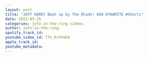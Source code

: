 ```yaml
---
layout: post
title: "JEFF HARDY Beat up by The Blade! AEW DYNAMITE #Shorts"
date: 2022-03-25
categories: jofo-in-the-ring videos
author: jofo-in-the-ring
spotify_track_id: 
youtube_video_id: Tfn_KrXYeK4
apple_track_id: 
youtube_metadata: 
---
```

